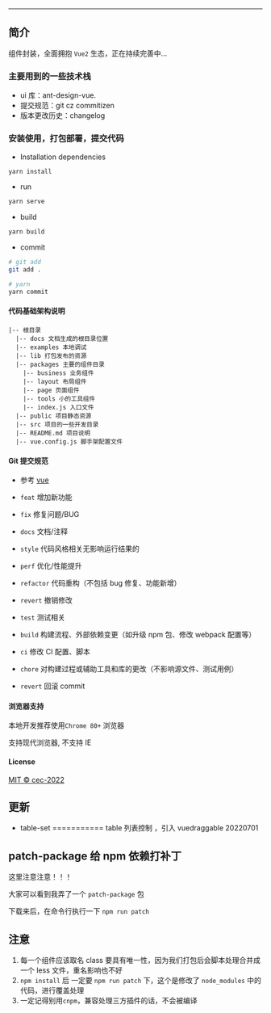 # 

---

## 简介

组件封装，全面拥抱 `Vue2` 生态，正在持续完善中...

### 主要用到的一些技术栈

- ui 库：ant-design-vue.
- 提交规范：git cz commitizen
- 版本更改历史：changelog

### 安装使用，打包部署，提交代码

- Installation dependencies

```bash
yarn install

```

- run

```bash
yarn serve
```

- build

```bash
yarn build
```

- commit

```bash
# git add
git add .

# yarn
yarn commit
```

#### 代码基础架构说明

```treeNode
|-- 根目录
  |-- docs 文档生成的根目录位置
  |-- examples 本地调试
  |-- lib 打包发布的资源
  |-- packages 主要的组件目录
    |-- business 业务组件
    |-- layout 布局组件
    |-- page 页面组件
    |-- tools 小的工具组件
    |-- index.js 入口文件
  |-- public 项目静态资源
  |-- src 项目的一些开发目录
  |-- README.md 项目说明
  |-- vue.config.js 脚手架配置文件

```

#### Git 提交规范

- 参考 [vue](https://github.com/vuejs/vue/blob/dev/.github/COMMIT_CONVENTION.md)

- `feat` 增加新功能
- `fix` 修复问题/BUG
- `docs` 文档/注释
- `style` 代码风格相关无影响运行结果的
- `perf` 优化/性能提升
- `refactor` 代码重构（不包括 bug 修复、功能新增）
- `revert` 撤销修改
- `test` 测试相关
- `build` 构建流程、外部依赖变更（如升级 npm 包、修改 webpack 配置等）
- `ci` 修改 CI 配置、脚本
- `chore` 对构建过程或辅助工具和库的更改（不影响源文件、测试用例）
- `revert` 回滚 commit

#### 浏览器支持

本地开发推荐使用`Chrome 80+` 浏览器

支持现代浏览器, 不支持 IE

#### License

[MIT © cec-2022](./LICENSE)

## 更新

- table-set =========== table 列表控制 ，引入 vuedraggable 20220701

## patch-package 给 npm 依赖打补丁

这里注意注意！！！

大家可以看到我弄了一个 `patch-package` 包

下载来后，在命令行执行一下 `npm run patch`


## 注意

1. 每一个组件应该取名 class 要具有唯一性，因为我们打包后会脚本处理合并成一个 less 文件，重名影响也不好
2. `npm install` 后 一定要 `npm run patch` 下，这个是修改了 `node_modules` 中的代码，进行覆盖处理
3. 一定记得别用`cnpm`，兼容处理三方插件的话，不会被编译
